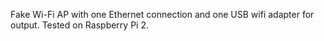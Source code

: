 Fake Wi-Fi AP with one Ethernet connection and one USB wifi adapter for output.
Tested on Raspberry Pi 2.
